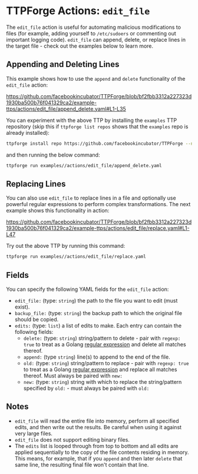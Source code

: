 # TTPForge Actions: `edit_file`

The `edit_file` action is useful for automating malicious modifications to files
(for example, adding yourself to `/etc/sudoers` or commenting out important
logging code). `edit_file` can append, delete, or replace lines in the target
file - check out the examples below to learn more.

## Appending and Deleting Lines

This example shows how to use the `append` and `delete` functionality of the
`edit_file` action:

https://github.com/facebookincubator/TTPForge/blob/bf2fbb3312a227323d1930ba500b76f041329ca2/example-ttps/actions/edit_file/append_delete.yaml#L1-L35

You can experiment with the above TTP by installing the `examples` TTP
repository (skip this if `ttpforge list repos` shows that the `examples` repo is
already installed):

```bash
ttpforge install repo https://github.com/facebookincubator/TTPForge --name examples
```

and then running the below command:

```bash
ttpforge run examples//actions/edit_file/append_delete.yaml
```

## Replacing Lines

You can also use `edit_file` to replace lines in a file and optionally use
powerful regular expressions to perform complex transformations. The next
example shows this functionality in action:

https://github.com/facebookincubator/TTPForge/blob/bf2fbb3312a227323d1930ba500b76f041329ca2/example-ttps/actions/edit_file/replace.yaml#L1-L47

Try out the above TTP by running this command:

```bash
ttpforge run examples//actions/edit_file/replace.yaml
```

## Fields

You can specify the following YAML fields for the `edit_file` action:

- `edit_file:` (type: `string`) the path to the file you want to edit (must
  exist).
- `backup_file:` (type: `string`) the backup path to which the original file
  should be copied.
- `edits:` (type: `list`) a list of edits to make. Each entry can contain the
  following fields:
  - `delete:` (type: `string`) string/pattern to delete - pair with
    `regexp: true` to treat as a Golang
    [regular expression](https://pkg.go.dev/regexp/syntax) and delete all
    matches thereof.
  - `append:` (type `string`) line(s) to append to the end of the file.
  - `old:` (type: `string`) string/pattern to replace - pair with `regexp: true`
    to treat as a Golang [regular expression](https://pkg.go.dev/regexp/syntax)
    and replace all matches thereof. Must always be paired with `new:`
  - `new:` (type: `string`) string with which to replace the string/pattern
    specified by `old:` - must always be paired with `old:`

## Notes

- `edit_file` will read the entire file into memory, perform all specified
  edits, and then write out the results. Be careful when using it against very
  large files.
- `edit_file` does not support editing binary files.
- The `edits` list is looped through from top to bottom and all edits are
  applied sequentially to the copy of the file contents residing in memory. This
  means, for example, that if you `append` and then later `delete` that same
  line, the resulting final file won't contain that line.
